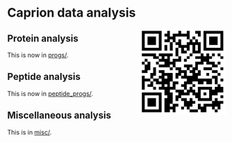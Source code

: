 # Caprion data analysis
<a href="https://jinghuazhao.github.io/Caprion/"><img src="pilot/qrcode.png" height=200 width=200 align="right"></img></a>

## Protein analysis

This is now in [progs/](progs).

## Peptide analysis

This is now in [peptide_progs/](peptide_progs).

## Miscellaneous analysis

This is in [misc/](misc/).
